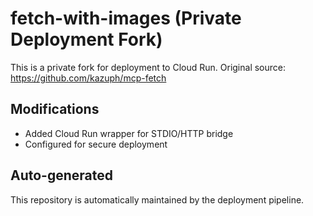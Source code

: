 # fetch-with-images (Private Deployment Fork)

This is a private fork for deployment to Cloud Run.
Original source: https://github.com/kazuph/mcp-fetch

## Modifications
- Added Cloud Run wrapper for STDIO/HTTP bridge
- Configured for secure deployment

## Auto-generated
This repository is automatically maintained by the deployment pipeline.
